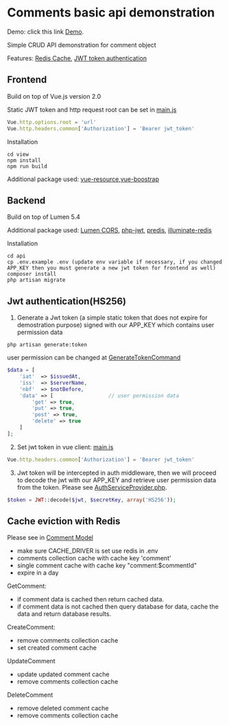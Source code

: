 # Comments basic api demonstration

Demo: click this link [Demo](http://comments.qineddiehong.info).

Simple CRUD API demonstration for comment object

Features: [Redis Cache](https://redis.io/), [JWT token authentication](https://jwt.io/)

## Frontend

Build on top of Vue.js version 2.0

Static JWT token and http request root can be set in [main.js](https://github.com/qinhong2015/comments-api/blob/master/view/src/main.js)

```js
Vue.http.options.root = 'url'
Vue.http.headers.common['Authorization'] = 'Bearer jwt_token'
```

Installation
```
cd view
npm install
npm run build
```

Additional package used: [vue-resource](https://github.com/pagekit/vue-resource),[vue-boostrap](https://github.com/bootstrap-vue/bootstrap-vue)

## Backend

Build on top of Lumen 5.4

Additional package used: [Lumen CORS](https://github.com/digiaonline/lumen-cors), [php-jwt](https://github.com/firebase/php-jwt),
[predis](https://github.com/nrk/predis), [illuminate-redis](https://github.com/illuminate/redis)

Installation

```
cd api
cp .env.example .env (update env variable if necessary, if you changed APP_KEY then you must generate a new jwt token for frontend as well)
composer install
php artisan migrate
```

## Jwt authentication(HS256)

1. Generate a Jwt token (a simple static token that does not expire for demostration purpose) signed with our APP_KEY which contains user permission data  

```
php artisan generate:token
```

user permission can be changed at [GenerateTokenCommand](https://github.com/qinhong2015/comments-api/blob/master/api/app/Console/Commands/GenerateToken.php)

```php
$data = [
    'iat'  => $issuedAt,         
    'iss'  => $serverName,       
    'nbf'  => $notBefore,        
    'data' => [                  // user permission data  
        'get' => true,
        'put' => true,
        'post' => true,
        'delete' => true
    ]
];
```

2. Set jwt token in vue client: [main.js](https://github.com/qinhong2015/comments-api/blob/master/view/src/main.js)

```js
Vue.http.headers.common['Authorization'] = 'Bearer jwt_token'
```

3. Jwt token will be intercepted in auth middleware, then we will proceed to decode the jwt with our APP_KEY and retrieve user permission data from the token. Please see [AuthServiceProvider.php](https://github.com/qinhong2015/comments-api/blob/master/api/app/Providers/AuthServiceProvider.php).

```php
$token = JWT::decode($jwt, $secretKey, array('HS256'));
```

## Cache eviction with Redis

Please see in [Comment Model](https://github.com/qinhong2015/comments-api/blob/master/api/app/Model/Comments.php)

- make sure CACHE_DRIVER is set use redis in .env
- comments collection cache with cache key 'comment'
- single comment cache with cache key "comment:$commentId"
- expire in a day

GetComment:
- if comment data is cached then return cached data.
- if comment data is not cached then query database for data, cache the data and return database results. 

CreateComment:
- remove comments collection cache
- set created comment cache

UpdateComment
- update updated comment cache
- remove comments collection cache

DeleteComment
- remove deleted comment cache
- remove comments collection cache



